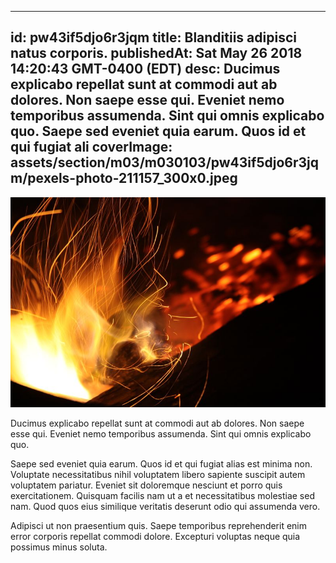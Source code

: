 
---
id: pw43if5djo6r3jqm
title: Blanditiis adipisci natus corporis.
publishedAt: Sat May 26 2018 14:20:43 GMT-0400 (EDT)
desc: Ducimus explicabo repellat sunt at commodi aut ab dolores. Non saepe esse qui. Eveniet nemo temporibus assumenda. Sint qui omnis explicabo quo. Saepe sed eveniet quia earum. Quos id et qui fugiat ali
coverImage: assets/section/m03/m030103/pw43if5djo6r3jqm/pexels-photo-211157_300x0.jpeg
---

![image from pexels.com](assets/section/m03/m030103/pw43if5djo6r3jqm/pexels-photo-211157.jpeg)

Ducimus explicabo repellat sunt at commodi aut ab dolores. Non saepe esse qui. Eveniet nemo temporibus assumenda. Sint qui omnis explicabo quo.
 
Saepe sed eveniet quia earum. Quos id et qui fugiat alias est minima non. Voluptate necessitatibus nihil voluptatem libero sapiente suscipit autem voluptatem pariatur. Eveniet sit doloremque nesciunt et porro quis exercitationem. Quisquam facilis nam ut a et necessitatibus molestiae sed nam. Quod quos eius similique veritatis deserunt odio qui assumenda vero.
 
Adipisci ut non praesentium quis. Saepe temporibus reprehenderit enim error corporis repellat commodi dolore. Excepturi voluptas neque quia possimus minus soluta.

